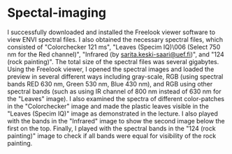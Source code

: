 # Spectal-imaging
I successfully downloaded and installed the Freelook viewer software to view ENVI spectral files. I also obtained the necessary spectral files, which consisted of "Colorchecker 121 ms", "Leaves (Specim IQ)\006 (Select 750 nm for the Red channel)", "Infrared (by sarita.keski-saari@uef.fi)", and "124 (rock painting)". The total size of the spectral files was several gigabytes.
Using the Freelook viewer, I opened the spectral images and loaded the preview in several different ways including gray-scale, RGB (using spectral bands RED 630 nm, Green 530 nm, Blue 430 nm), and RGB using other spectral bands (such as using IR channel of 800 nm instead of 630 nm for the "Leaves" image).
I also examined the spectra of different color-patches in the "Colorchecker" image and made the plastic leaves visible in the "Leaves (Specim IQ)" image as demonstrated in the lecture. I also played with the bands in the "Infrared" image to show the second image below the first on the top. Finally, I played with the spectral bands in the "124 (rock painting)" image to check if all bands were equal for visibility of the rock painting.
